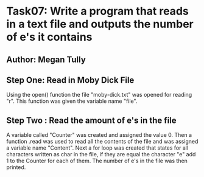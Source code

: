 # Task07: Write a program that reads in a text file and outputs the number of e's it contains
## Author: Megan Tully

## Step One: Read in Moby Dick File
Using the open() function the file "moby-dick.txt" was opened for reading "r". This function was given the variable name "file".

## Step Two : Read the amount of e's in the file
A variable called "Counter" was created and assigned the value 0. Then a function .read was used to read all the contents of the file and was assigned a variable name "Content". Next a for loop was created that states for all characters written as char in the file, if they are equal the character "e" add 1 to the Counter for each of them. The number of e's in the file was then printed.